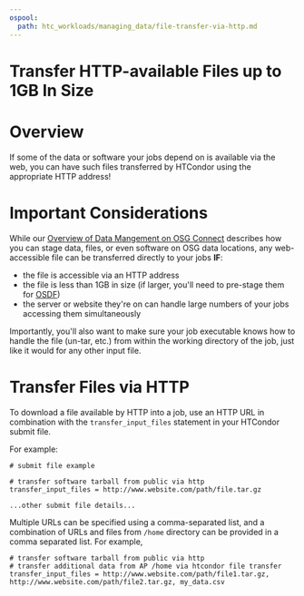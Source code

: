 ```yaml
---
ospool:
  path: htc_workloads/managing_data/file-transfer-via-http.md
---
```


Transfer HTTP-available Files up to 1GB In Size 
====================================

# Overview

If some of the data or software your jobs depend on is available via the web, 
you can have such files transferred by HTCondor using the appropriate HTTP address! 

# Important Considerations

While our [Overview of Data Mangement on OSG Connect](../../../htc_workloads/managing_data/osgconnect-storage/) 
describes how you can stage data, files, or even software on OSG data locations, 
any web-accessible file can be transferred directly to your jobs **IF**:

- the file is accessible via an HTTP address
- the file is less than 1GB in size (if larger, you'll need to pre-stage them for [OSDF](../../../htc_workloads/managing_data/osdf/))
- the server or website they're on can handle large numbers of your jobs accessing them simultaneously

Importantly, you'll also want to make sure your job executable knows how to handle the file 
(un-tar, etc.) from within the working directory of the job, just like it would for any other input file.

# Transfer Files via HTTP

To download a file available by HTTP into a job, use an HTTP URL in 
combination with the `transfer_input_files` statement in your HTCondor submit file. 

For example:

	# submit file example
	
	# transfer software tarball from public via http
	transfer_input_files = http://www.website.com/path/file.tar.gz
	
	...other submit file details...

Multiple URLs can 
be specified using a comma-separated list, and a combination of URLs and 
files from `/home` directory can be provided in a comma separated list. For example,

	# transfer software tarball from public via http
	# transfer additional data from AP /home via htcondor file transfer
	transfer_input_files = http://www.website.com/path/file1.tar.gz, http://www.website.com/path/file2.tar.gz, my_data.csv
